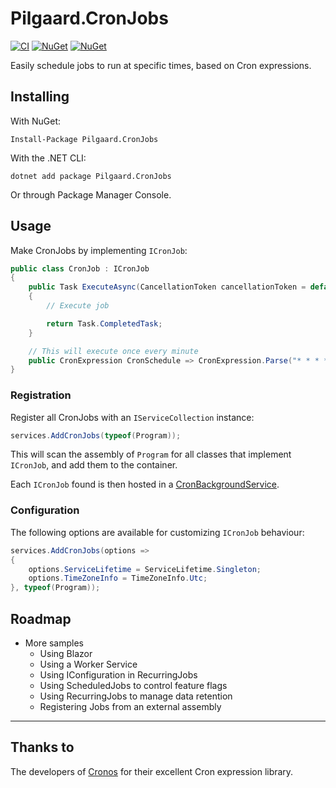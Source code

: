 # Pilgaard.CronJobs

[![CI](https://github.com/NillerMedDild/Pilgaard.CronJobs/workflows/Release/badge.svg)](https://github.com/NielsPilgaard/Pilgaard.CronJobs/actions/workflows/release.yml)
[![NuGet](https://img.shields.io/nuget/dt/pilgaard.cronjobs.svg)](https://www.nuget.org/packages/Pilgaard.CronJobs)
[![NuGet](https://img.shields.io/nuget/vpre/pilgaard.cronjobs.svg)](https://www.nuget.org/packages/Pilgaard.CronJobs)



Easily schedule jobs to run at specific times, based on Cron expressions.





## Installing

With NuGet:

    Install-Package Pilgaard.CronJobs

With the .NET CLI:

    dotnet add package Pilgaard.CronJobs

Or through Package Manager Console.





## Usage

Make CronJobs by implementing `ICronJob`:

```csharp
public class CronJob : ICronJob
{
    public Task ExecuteAsync(CancellationToken cancellationToken = default)
    {
        // Execute job

        return Task.CompletedTask;
    }

    // This will execute once every minute
    public CronExpression CronSchedule => CronExpression.Parse("* * * * *");
}
```





### Registration

Register all CronJobs with an `IServiceCollection` instance:

```csharp
services.AddCronJobs(typeof(Program));
```



This will scan the assembly of `Program` for all classes that implement `ICronJob`, and add them to the container.

Each `ICronJob` found is then hosted in a [CronBackgroundService](https://github.com/NielsPilgaard/Pilgaard.CronJobs/blob/master/src/Pilgaard.CronJobs/CronBackgroundService.cs).





### Configuration

The following options are available for customizing `ICronJob` behaviour:

```csharp
services.AddCronJobs(options =>
{
    options.ServiceLifetime = ServiceLifetime.Singleton;
    options.TimeZoneInfo = TimeZoneInfo.Utc;
}, typeof(Program));
```



## Roadmap

- More samples
  - Using Blazor
  - Using a Worker Service
  - Using IConfiguration in RecurringJobs
  - Using ScheduledJobs to control feature flags
  - Using RecurringJobs to manage data retention
  - Registering Jobs from an external assembly



---



## Thanks to

The developers of [Cronos](https://github.com/HangfireIO/Cronos) for their excellent Cron expression library.
